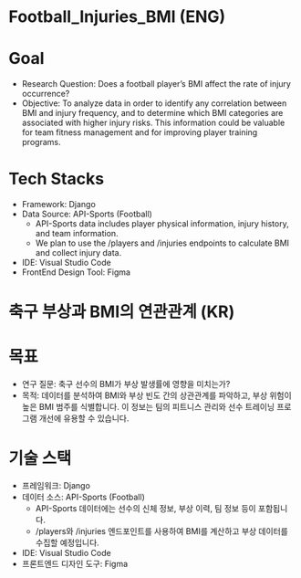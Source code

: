 # Football_Injuries_BMI (ENG)

# Goal
- Research Question: Does a football player’s BMI affect the rate of injury occurrence?
- Objective: To analyze data in order to identify any correlation between BMI and injury frequency, and to determine which BMI categories are associated with higher injury risks. This information could be valuable for team fitness management and for improving player training programs.

# Tech Stacks
- Framework: Django
- Data Source: API-Sports (Football)
  - API-Sports data includes player physical information, injury history, and team information.
  - We plan to use the /players and /injuries endpoints to calculate BMI and collect injury data.
- IDE: Visual Studio Code
- FrontEnd Design Tool: Figma

# 축구 부상과 BMI의 연관관계 (KR)

# 목표
- 연구 질문: 축구 선수의 BMI가 부상 발생률에 영향을 미치는가?
- 목적: 데이터를 분석하여 BMI와 부상 빈도 간의 상관관계를 파악하고, 부상 위험이 높은 BMI 범주를 식별합니다. 이 정보는 팀의 피트니스 관리와 선수 트레이닝 프로그램 개선에 유용할 수 있습니다.

# 기술 스택
- 프레임워크: Django
- 데이터 소스: API-Sports (Football)
  - API-Sports 데이터에는 선수의 신체 정보, 부상 이력, 팀 정보 등이 포함됩니다.
  - /players와 /injuries 엔드포인트를 사용하여 BMI를 계산하고 부상 데이터를 수집할 예정입니다.
- IDE: Visual Studio Code
- 프론트엔드 디자인 도구: Figma
